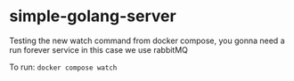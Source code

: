 # simple-golang-server
Testing the new watch command from docker compose, you gonna need a run forever service in this case we use rabbitMQ

To run: `docker compose watch`
